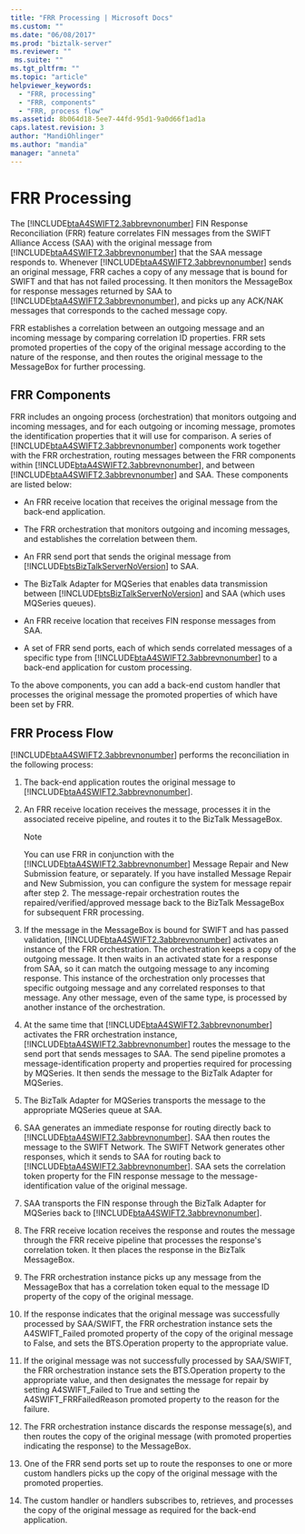 ```yaml
---
title: "FRR Processing | Microsoft Docs"
ms.custom: ""
ms.date: "06/08/2017"
ms.prod: "biztalk-server"
ms.reviewer: ""
 ms.suite: ""
ms.tgt_pltfrm: ""
ms.topic: "article"
helpviewer_keywords: 
  - "FRR, processing"
  - "FRR, components"
  - "FRR, process flow"
ms.assetid: 8b064d18-5ee7-44fd-95d1-9a0d66f1ad1a
caps.latest.revision: 3
author: "MandiOhlinger"
ms.author: "mandia"
manager: "anneta"
---
```

# FRR Processing
The [!INCLUDE[btaA4SWIFT2.3abbrevnonumber](../../includes/btaa4swift2-3abbrevnonumber-md.md)] FIN Response Reconciliation (FRR) feature correlates FIN messages from the SWIFT Alliance Access (SAA) with the original message from [!INCLUDE[btaA4SWIFT2.3abbrevnonumber](../../includes/btaa4swift2-3abbrevnonumber-md.md)] that the SAA message responds to. Whenever [!INCLUDE[btaA4SWIFT2.3abbrevnonumber](../../includes/btaa4swift2-3abbrevnonumber-md.md)] sends an original message, FRR caches a copy of any message that is bound for SWIFT and that has not failed processing. It then monitors the MessageBox for response messages returned by SAA to [!INCLUDE[btaA4SWIFT2.3abbrevnonumber](../../includes/btaa4swift2-3abbrevnonumber-md.md)], and picks up any ACK/NAK messages that corresponds to the cached message copy.  
  
 FRR establishes a correlation between an outgoing message and an incoming message by comparing correlation ID properties. FRR sets promoted properties of the copy of the original message according to the nature of the response, and then routes the original message to the MessageBox for further processing.  
  
## FRR Components  
 FRR includes an ongoing process (orchestration) that monitors outgoing and incoming messages, and for each outgoing or incoming message, promotes the identification properties that it will use for comparison. A series of [!INCLUDE[btaA4SWIFT2.3abbrevnonumber](../../includes/btaa4swift2-3abbrevnonumber-md.md)] components work together with the FRR orchestration, routing messages between the FRR components within [!INCLUDE[btaA4SWIFT2.3abbrevnonumber](../../includes/btaa4swift2-3abbrevnonumber-md.md)], and between [!INCLUDE[btaA4SWIFT2.3abbrevnonumber](../../includes/btaa4swift2-3abbrevnonumber-md.md)] and SAA. These components are listed below:  
  
-   An FRR receive location that receives the original message from the back-end application.  
  
-   The FRR orchestration that monitors outgoing and incoming messages, and establishes the correlation between them.  
  
-   An FRR send port that sends the original message from [!INCLUDE[btsBizTalkServerNoVersion](../../includes/btsbiztalkservernoversion-md.md)] to SAA.  
  
-   The BizTalk Adapter for MQSeries that enables data transmission between [!INCLUDE[btsBizTalkServerNoVersion](../../includes/btsbiztalkservernoversion-md.md)] and SAA (which uses MQSeries queues).  
  
-   An FRR receive location that receives FIN response messages from SAA.  
  
-   A set of FRR send ports, each of which sends correlated messages of a specific type from [!INCLUDE[btaA4SWIFT2.3abbrevnonumber](../../includes/btaa4swift2-3abbrevnonumber-md.md)] to a back-end application for custom processing.  
  
 To the above components, you can add a back-end custom handler that processes the original message the promoted properties of which have been set by FRR.  
  
## FRR Process Flow  
 [!INCLUDE[btaA4SWIFT2.3abbrevnonumber](../../includes/btaa4swift2-3abbrevnonumber-md.md)] performs the reconciliation in the following process:  
  
1.  The back-end application routes the original message to [!INCLUDE[btaA4SWIFT2.3abbrevnonumber](../../includes/btaa4swift2-3abbrevnonumber-md.md)].  
  
2.  An FRR receive location receives the message, processes it in the associated receive pipeline, and routes it to the BizTalk MessageBox.  
  
    > [!NOTE]
    >  You can use FRR in conjunction with the [!INCLUDE[btaA4SWIFT2.3abbrevnonumber](../../includes/btaa4swift2-3abbrevnonumber-md.md)] Message Repair and New Submission feature, or separately. If you have installed Message Repair and New Submission, you can configure the system for message repair after step 2. The message-repair orchestration routes the repaired/verified/approved message back to the BizTalk MessageBox for subsequent FRR processing.  
  
3.  If the message in the MessageBox is bound for SWIFT and has passed validation, [!INCLUDE[btaA4SWIFT2.3abbrevnonumber](../../includes/btaa4swift2-3abbrevnonumber-md.md)] activates an instance of the FRR orchestration. The orchestration keeps a copy of the outgoing message. It then waits in an activated state for a response from SAA, so it can match the outgoing message to any incoming response. This instance of the orchestration only processes that specific outgoing message and any correlated responses to that message. Any other message, even of the same type, is processed by another instance of the orchestration.  
  
4.  At the same time that [!INCLUDE[btaA4SWIFT2.3abbrevnonumber](../../includes/btaa4swift2-3abbrevnonumber-md.md)] activates the FRR orchestration instance, [!INCLUDE[btaA4SWIFT2.3abbrevnonumber](../../includes/btaa4swift2-3abbrevnonumber-md.md)] routes the message to the send port that sends messages to SAA. The send pipeline promotes a message-identification property and properties required for processing by MQSeries. It then sends the message to the BizTalk Adapter for MQSeries.  
  
5.  The BizTalk Adapter for MQSeries transports the message to the appropriate MQSeries queue at SAA.  
  
6.  SAA generates an immediate response for routing directly back to [!INCLUDE[btaA4SWIFT2.3abbrevnonumber](../../includes/btaa4swift2-3abbrevnonumber-md.md)]. SAA then routes the message to the SWIFT Network. The SWIFT Network generates other responses, which it sends to SAA for routing back to [!INCLUDE[btaA4SWIFT2.3abbrevnonumber](../../includes/btaa4swift2-3abbrevnonumber-md.md)]. SAA sets the correlation token property for the FIN response message to the message-identification value of the original message.  
  
7.  SAA transports the FIN response through the BizTalk Adapter for MQSeries back to [!INCLUDE[btaA4SWIFT2.3abbrevnonumber](../../includes/btaa4swift2-3abbrevnonumber-md.md)].  
  
8.  The FRR receive location receives the response and routes the message through the FRR receive pipeline that processes the response's correlation token. It then places the response in the BizTalk MessageBox.  
  
9. The FRR orchestration instance picks up any message from the MessageBox that has a correlation token equal to the message ID property of the copy of the original message.  
  
10. If the response indicates that the original message was successfully processed by SAA/SWIFT, the FRR orchestration instance sets the A4SWIFT_Failed promoted property of the copy of the original message to False, and sets the BTS.Operation property to the appropriate value.  
  
11. If the original message was not successfully processed by SAA/SWIFT, the FRR orchestration instance sets the BTS.Operation property to the appropriate value, and then designates the message for repair by setting A4SWIFT_Failed to True and setting the A4SWIFT_FRRFailedReason promoted property to the reason for the failure.  
  
12. The FRR orchestration instance discards the response message(s), and then routes the copy of the original message (with promoted properties indicating the response) to the MessageBox.  
  
13. One of the FRR send ports set up to route the responses to one or more custom handlers picks up the copy of the original message with the promoted properties.  
  
14. The custom handler or handlers subscribes to, retrieves, and processes the copy of the original message as required for the back-end application.